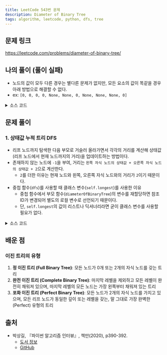 ```yaml
---
title: LeetCode 543번 문제
description: Diameter of Binary Tree
tags: algorithm, leetcode, python, dfs, tree
---
```


## 문제 링크

https://leetcode.com/problems/diameter-of-binary-tree/

## 나의 풀이 (풀이 실패)

- 노드의 값이 모두 다른 경우는 별다른 문제가 없지만, 모든 요소의 값이 똑같을 경우 아래 방법으로 해결할 수 없다.
- ex: `[0, 0, 0, 0, None, None, 0, None, None, None, 0]`

<details>
<summary>소스 코드</summary>
<div markdown="1">

```python
class TreeNode:
    def __init__(self, val=0, left=None, right=None):
        self.val = val
        self.left = left
        self.right = right


class MySolution1:
    def diameterOfBinaryTree(self, root: TreeNode) -> int:
        # 리프 노드까지의 모든 경로를 routes 리스트에 저장
        def dfs(tree, curr_route):
            if not tree:
                if curr_route not in routes:
                    routes.append(curr_route)
                return

            appended_route = curr_route[:]
            appended_route.append(tree.val)
            dfs(tree.left, appended_route)
            dfs(tree.right, appended_route)

        routes = []
        dfs(root, [])

        max_length = 0
        # routes에 존재하는 모든 리프 노드까지의 경로끼리 비교,
        # 요소의 값이 달라지는 순간부터 이후의 모든 값의 개수를 합산하면
        # 두 리프 노드의 길이(length)가 됨
        for i in range(len(routes)):
            for j in range(i, len(routes)):
                a, b = routes[i], routes[j]
                print(a, b)

                for k in range(min(len(a), len(b))):
                    if a[k] != b[k]:
                        length = (len(a) - k) + (len(b) - k)
                        max_length = max(max_length, length)
                # 리프 노드가 하나만 있을 경우를 위해
                # 두 노드의 최대 거리를 계산
                # ex: [1, 2]
                length = max(len(a), len(b)) - min(len(a), len(b))
                max_length = max(max_length, length)
        return max_length
```

</div>
</details>

## 문제 풀이

### 1. 상태값 누적 트리 DFS

- 리프 노드까지 탐색한 다음 부모로 거슬러 올라가면서 각각의 거리를 계산해 상태값(리프 노드에서 현재 노드까지의 거리)을 업데이트하는 방법이다.
- 존재하지 않는 노드에 `-1`을 부여, 거리는 `왼쪽 자식 노드의 상태값 + 오른쪽 자식 노드의 상태값 + 2`으로 계산한다.
  - `2`를 더한 이유는 현재 노드와 왼쪽, 오른쪽 자식 노드와의 거리가 `2`이기 때문이다.
- 중첩 함수(`dfs`)를 사용할 때 클래스 변수(`self.longest`)를 사용한 이유
  - 중첩 함수에서 부모 함수(`diameterOfBinaryTree`)의 변수를 재할당하면 참조 ID가 변경되어 별도의 로컬 변수로 선언되기 때문이다.
  - 단, `self.longest`의 값이 리스트나 딕셔너리라면 굳이 클래스 변수를 사용할 필요가 없다.

<details>
<summary>소스 코드</summary>
<div markdown="1">

```python
class TreeNode:
    def __init__(self, val=0, left=None, right=None):
        self.val = val
        self.left = left
        self.right = right

        
class Solution1:
    longest: int = 0

    def diameterOfBinaryTree(self, root: TreeNode) -> int:
        def dfs(node: TreeNode) -> int:
            # 존재하지 않는 노드의 상태값은 -1
            if not node:
                return -1

            # 왼쪽, 오른쪽의 각 리프 노드까지 탐색
            left = dfs(node.left)
            right = dfs(node.right)

            # 가장 긴 경로
            self.longest = max(self.longest, left + right + 2)

            # 상태값
            return max(left, right) + 1

        dfs(root)
        return self.longest
```

</div>
</details>

## 배운 점

### 이진 트리의 유형

1. **정 이진 트리 (Full Binary Tree)**: 모든 노드가 0개 또는 2개의 자식 노드를 갖는 트리
2. **완전 이진 트리 (Complete Binary Tree)**: 마지막 레벨을 제외하고 모든 레벨이 완전히 채워져 있으며, 마지막 레벨의 모든 노드는 가장 왼쪽부터 채워져 있는 트리
3. **포화 이진 트리 (Perfect Binary Tree)**: 모든 노드가 2개의 자식 노드를 가지고 있으며, 모든 리프 노드가 동일한 깊이 또는 레벨을 갖는, 말 그대로 가장 완벽한(Perfect) 유형의 트리

## 출처

- 박상길, 『파이썬 알고리즘 인터뷰』, 책만(2020), p390-392.
  - [도서 정보](https://www.onlybook.co.kr/entry/algorithm-interview)
  - [GitHub](https://github.com/onlybooks/algorithm-interview)
